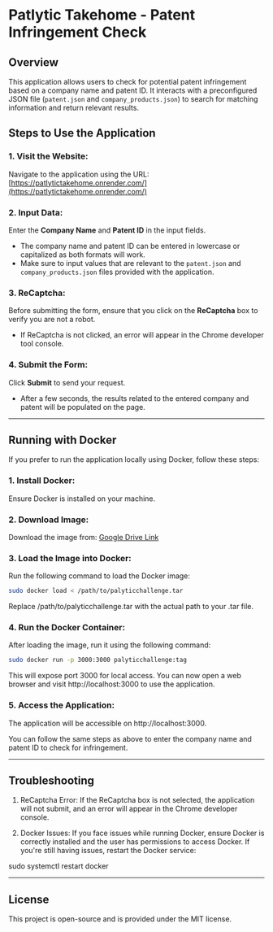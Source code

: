 # Patlytic Takehome - Patent Infringement Check

## Overview
This application allows users to check for potential patent infringement based on a company name and patent ID. It interacts with a preconfigured JSON file (`patent.json` and `company_products.json`) to search for matching information and return relevant results.

## Steps to Use the Application

### 1. Visit the Website:
Navigate to the application using the URL:
[https://patlytictakehome.onrender.com/](https://patlytictakehome.onrender.com/)

### 2. Input Data:
Enter the **Company Name** and **Patent ID** in the input fields.
- The company name and patent ID can be entered in lowercase or capitalized as both formats will work.
- Make sure to input values that are relevant to the `patent.json` and `company_products.json` files provided with the application.

### 3. ReCaptcha:
Before submitting the form, ensure that you click on the **ReCaptcha** box to verify you are not a robot.
- If ReCaptcha is not clicked, an error will appear in the Chrome developer tool console.

### 4. Submit the Form:
Click **Submit** to send your request.
- After a few seconds, the results related to the entered company and patent will be populated on the page.

---

## Running with Docker
If you prefer to run the application locally using Docker, follow these steps:

### 1. Install Docker:
Ensure Docker is installed on your machine.

### 2. Download Image:
Download the image from: [Google Drive Link](https://drive.google.com/file/d/1LaKOnVpKZGvWu_kt0GXgt-n1yzRDdi5X/view?usp=drive_link)

### 3. Load the Image into Docker:
Run the following command to load the Docker image:
```bash
sudo docker load < /path/to/palyticchallenge.tar
```
Replace /path/to/palyticchallenge.tar with the actual path to your .tar file.

### 4. Run the Docker Container:
After loading the image, run it using the following command:
```bash
sudo docker run -p 3000:3000 palyticchallenge:tag
```
This will expose port 3000 for local access. You can now open a web browser and visit http://localhost:3000 to use the application.

### 5. Access the Application:
The application will be accessible on http://localhost:3000.

You can follow the same steps as above to enter the company name and patent ID to check for infringement.


---


## Troubleshooting
1. ReCaptcha Error:
If the ReCaptcha box is not selected, the application will not submit, and an error will appear in the Chrome developer console.

2. Docker Issues:
If you face issues while running Docker, ensure Docker is correctly installed and the user has permissions to access Docker. If you're still having issues, restart the Docker service:

sudo systemctl restart docker

---

## License
This project is open-source and is provided under the MIT license.